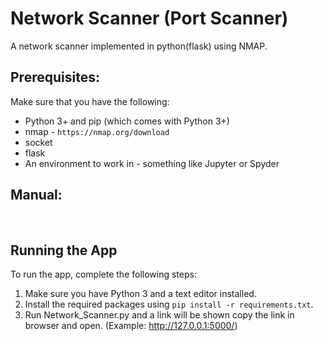 # Network Scanner (Port Scanner)
A network scanner implemented in python(flask) using NMAP.

## Prerequisites:
Make sure that you have the following:
-  Python 3+ and pip (which comes with Python 3+)
-  nmap - `https://nmap.org/download`
-  socket
-  flask
-  An environment to work in - something like Jupyter or Spyder

## Manual:
<p align="center">
  <br>
  <a href="https://github.com/DeepKariaX/Network-Scanner-Flask/Network_Scanner_Manual.pdf" class="image fit"><img src="https://github.com/DeepKariaX/Network-Scanner-Flask/Network_Scanner_Manual_Cover.png" alt=""></a>
</p>


## Running the App
To run the app, complete the following steps:
1. Make sure you have Python 3 and a text editor installed.
2. Install the required packages using `pip install -r requirements.txt`.
3. Run Network_Scanner.py and a link will be shown copy the link in browser and open. (Example: http://127.0.0.1:5000/)
